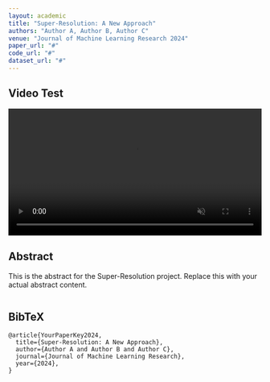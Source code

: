 ```yaml
---
layout: academic
title: "Super-Resolution: A New Approach"
authors: "Author A, Author B, Author C"
venue: "Journal of Machine Learning Research 2024"
paper_url: "#"
code_url: "#"
dataset_url: "#"
---
```


<section class="section">
  <div class="container">
    <h2 class="title is-3 has-text-centered">Video Test</h2>
    <div class="columns is-centered">
      <div class="column is-four-fifths">
        <video controls autoplay loop muted width="100%">
          <source src="{{ '/assets/videos/1_1_lq.mp4' | relative_url }}" type="video/mp4">
          Your browser does not support the video tag.
        </video>
      </div>
    </div>
  </div>
</section>

<section class="section">
  <div class="container is-max-desktop">
    <div class="columns is-centered has-text-centered">
      <div class="column is-four-fifths">
        <h2 class="title is-3">Abstract</h2>
        <div class="content has-text-justified">
          <p>
            This is the abstract for the Super-Resolution project. Replace this with your actual abstract content.
          </p>
        </div>
      </div>
    </div>
  </div>
</section>

<section class="section" id="BibTeX">
  <div class="container is-max-desktop content">
    <h2 class="title">BibTeX</h2>
    <pre><code>@article{YourPaperKey2024,
  title={Super-Resolution: A New Approach},
  author={Author A and Author B and Author C},
  journal={Journal of Machine Learning Research},
  year={2024},
}</code></pre>
  </div>
</section>
